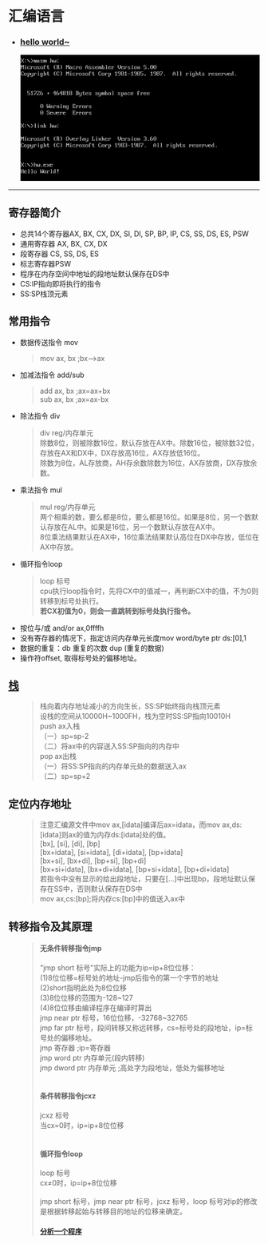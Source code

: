 # 汇编语言

<!DOCTYPE HTML>
<html>
<head></head>

<body>
<ul>
  <li><h3><a href=".\notes\hw.asm">hello world~</a></h3></li>
  <img src=".\img\hw.jpg" alt="图片显示出错orz">
</ul>
<hr>

<h2>寄存器简介</h2>
<ul>
  <li><span>总共14个寄存器AX, BX, CX, DX, SI, DI, SP, BP, IP, CS, SS, DS, ES, PSW</span></li>
  <li><span>通用寄存器 AX, BX, CX, DX</span></li>
  <li><span>段寄存器 CS, SS, DS, ES</span></li>
  <li><span>标志寄存器PSW</span></li>
  <li><span>程序在内存空间中地址的段地址默认保存在DS中</span></li>
  <li><span>CS:IP指向即将执行的指令</span></li>
  <li><span>SS:SP栈顶元素</span></li>
</ul>

<h2>常用指令</h2>
<ul>
<li>数据传送指令 mov</li>
<blockquote>
  <div>mov ax, bx ;bx-->ax</div>
</blockquote>
  
<li>加减法指令 add/sub</li>
<blockquote>
  <div>add ax, bx ;ax=ax+bx</div>
  <div>sub ax, bx ;ax=ax-bx</div>
</blockquote>

<li>除法指令 div</li>
<blockquote>
  <div>div reg/内存单元</div>
  <div>除数8位，则被除数16位，默认存放在AX中。除数16位，被除数32位，存放在AX和DX中，DX存放高16位，AX存放低16位。<br>
  除数为8位，AL存放商，AH存余数除数为16位，AX存放商，DX存放余数。</div>
</blockquote>

<li>乘法指令 mul</li>
<blockquote>
  <div>mul reg/内存单元</div>
  <div>两个相乘的数，要么都是8位，要么都是16位。如果是8位，另一个数默认存放在AL中。如果是16位，另一个数默认存放在AX中。<br>
  8位乘法结果默认在AX中，16位乘法结果默认高位在DX中存放，低位在AX中存放。</div>
</blockquote>

<li>循环指令loop</li>
<blockquote>
  <div>loop 标号</div>
  <div>cpu执行loop指令时，先将CX中的值减一，再判断CX中的值，不为0则转移到标号处执行。<br>
    <b>若CX初值为0，则会一直跳转到标号处执行指令。</b>
  </div>
</blockquote>

<li>按位与/或 and/or ax,0ffffh</li>

<li>没有寄存器的情况下，指定访问内存单元长度mov word/byte ptr ds:[0],1</li>

<li>数据的重复：db 重复的次数 dup (重复的数据)</li>

<li>操作符offset, 取得标号处的偏移地址。</li>

</ul>

<h2><a href=".\notes\stack.asm">栈</a></h2>
<ul>
<blockquote>
  <p>
    栈向着内存地址减小的方向生长，SS:SP始终指向栈顶元素<br>
    设栈的空间从10000H~1000FH，栈为空时SS:SP指向10010H<br>
    push ax入栈<br>
    （一）sp=sp-2<br>
    （二）将ax中的内容送入SS:SP指向的内存中<br>
    pop ax出栈<br>
    （一）将SS:SP指向的内存单元处的数据送入ax<br>
    （二）sp=sp+2
  </p>
</blockquote>
</ul>

<h2>定位内存地址</h2>
<ul>
<blockquote>
  <p>
    注意汇编源文件中mov ax,[idata]编译后ax=idata，而mov ax,ds:[idata]则ax的值为内存ds:[idata]处的值。<br>
    [bx], [si], [di], [bp]<br>
    [bx+idata], [si+idata], [di+idata], [bp+idata]<br>
    [bx+si], [bx+di], [bp+si], [bp+di]<br>
    [bx+si+idata], [bx+di+idata], [bp+si+idata], [bp+di+idata]<br>
    若指令中没有显示的给出段地址，只要在[...]中出现bp，段地址默认保存在SS中，否则默认保存在DS中<br>
    mov ax,cs:[bp];将内存cs:[bp]中的值送入ax中
  </p>
</blockquote>
</ul>

<h2>转移指令及其原理</h2>
<ul>
<blockquote>
  <p>
    <h4>无条件转移指令jmp</h4>
    "jmp short 标号"实际上的功能为ip=ip+8位位移：<br>
    (1)8位位移=标号处的地址-jmp后指令的第一个字节的地址<br>
    (2)short指明此处为8位位移<br>
    (3)8位位移的范围为-128~127<br>
    (4)8位位移由编译程序在编译时算出<br>
    jmp near ptr 标号，16位位移，-32768~32765<br>
    jmp far ptr 标号，段间转移又称远转移，cs=标号处的段地址，ip=标号处的偏移地址。<br>
    jmp 寄存器 ;ip=寄存器<br>
    jmp word ptr 内存单元(段内转移)<br>
    jmp dword ptr 内存单元 ;高处字为段地址，低处为偏移地址<br><br>
    <h4>条件转移指令jcxz</h4>
    jcxz 标号<br>
    当cx=0时，ip=ip+8位位移<br><br>
    <h4>循环指令loop</h4>
    loop 标号<br>
    cx≠0时，ip=ip+8位位移<br><br>
    jmp short 标号，jmp near ptr 标号，jcxz 标号，loop 标号对ip的修改是根据转移起始与转移目的地址的位移来确定。<br>
    <h4><a href="\notes\anyJmp.asm">分析一个程序</a></h4>
  </p>
</blockquote>
</ul>

</body>
</html>
